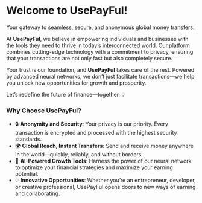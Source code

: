 # Welcome to **UsePayFul**!  
Your gateway to seamless, secure, and anonymous global money transfers.  

At **UsePayFul**, we believe in empowering individuals and businesses with the tools they need to thrive in today’s interconnected world. Our platform combines cutting-edge technology with a commitment to privacy, ensuring that your transactions are not only fast but also completely secure.  

Your trust is our foundation, and **UsePayFul** takes care of the rest. Powered by advanced neural networks, we don’t just facilitate transactions—we help you unlock new opportunities for growth and prosperity.  

Let’s redefine the future of finance—together. 💡

### Why Choose UsePayFul?  
- 🔒 **Anonymity and Security**: Your privacy is our priority. Every transaction is encrypted and processed with the highest security standards.
- 🌍 **Global Reach, Instant Transfers**: Send and receive money anywhere in the world—quickly, reliably, and without borders.  
- 🧠 **AI-Powered Growth Tools**: Harness the power of our neural network to optimize your financial strategies and maximize your earning potential.  
- 💡 **Innovative Opportunities**: Whether you’re an entrepreneur, developer, or creative professional, UsePayFul opens doors to new ways of earning and collaborating.  
